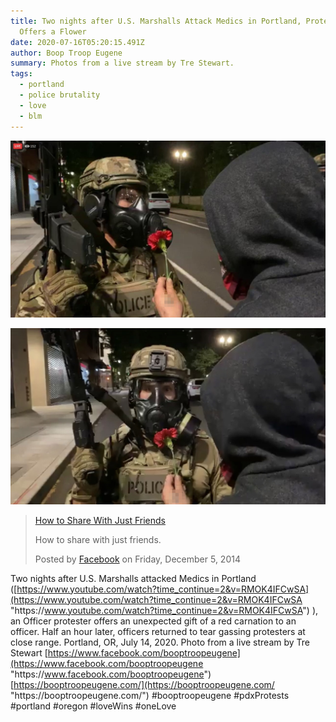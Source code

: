 ```yaml
---
title: Two nights after U.S. Marshalls Attack Medics in Portland, Protester
  Offers a Flower
date: 2020-07-16T05:20:15.491Z
author: Boop Troop Eugene
summary: Photos from a live stream by Tre Stewart.
tags:
  - portland
  - police brutality
  - love
  - blm
---
```

![Protestor offering a flower to officer](/static/img/flower1.jpg)

![Protestor still offering a flower to officer](/static/img/flower2.jpg)

<!-- Load Facebook SDK for JavaScript -->
  <div id="fb-root"></div>
  <script async defer src="https://connect.facebook.net/en_US/sdk.js#xfbml=1&version=v3.2"></script>

  <!-- Your embedded video player code -->
  <div class="fb-video" data-href="https://www.facebook.com/booptroopeugene/videos/914415515727119/" data-width="500" data-show-text="false">
    <div class="fb-xfbml-parse-ignore">
      <blockquote cite="https://www.facebook.com/facebook/videos/10153231379946729/">
        <a href="https://www.facebook.com/facebook/videos/10153231379946729/">How to Share With Just Friends</a>
        <p>How to share with just friends.</p>
        Posted by <a href="https://www.facebook.com/facebook/">Facebook</a> on Friday, December 5, 2014
      </blockquote>
    </div>
  </div>

Two nights after U.S. Marshalls attacked Medics in Portland ([https://www.youtube.com/watch?time_continue=2&v=RMOK4IFCwSA](https://www.youtube.com/watch?time_continue=2&v=RMOK4IFCwSA "https\://www.youtube.com/watch?time_continue=2&v=RMOK4IFCwSA") ), an Officer protester offers an unexpected gift of a red carnation to an officer. Half an hour later, officers returned to tear gassing protesters at close range. Portland, OR, July 14, 2020. Photo from a live stream by Tre Stewart [https://www.facebook.com/booptroopeugene](https://www.facebook.com/booptroopeugene "https\://www.facebook.com/booptroopeugene") [https://booptroopeugene.com/](https://booptroopeugene.com/ "https\://booptroopeugene.com/") #booptroopeugene #pdxProtests #portland #oregon #loveWins #oneLove